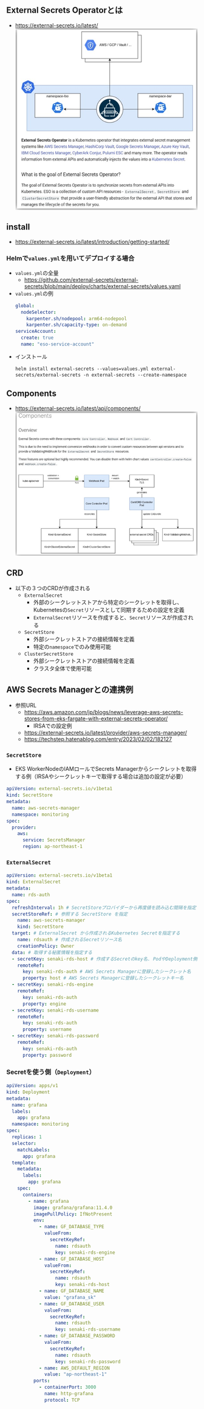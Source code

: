 ## External Secrets Operatorとは
- https://external-secrets.io/latest/  
  ![](./image/introduction.jpg)

## install
- https://external-secrets.io/latest/introduction/getting-started/

### Helmで`values.yml`を用いてデプロイする場合
- `values.yml`の全量
  - https://github.com/external-secrets/external-secrets/blob/main/deploy/charts/external-secrets/values.yaml
- `values.yml`の例  
  ```yaml
  global:
    nodeSelector:
      karpenter.sh/nodepool: arm64-nodepool
      karpenter.sh/capacity-type: on-demand
  serviceAccount:
    create: true
    name: "eso-service-account"
  ```
- インストール  
  ```shell
  helm install external-secrets --values=values.yml external-secrets/external-secrets -n external-secrets --create-namespace
  ```

## Components
- https://external-secrets.io/latest/api/components/  
  ![](./image/components.jpg)

## CRD
- 以下の３つのCRDが作成される
  - `ExternalSecret`
    - 外部のシークレットストアから特定のシークレットを取得し、Kubernetesの`Secret`リソースとして同期するための設定を定義
    - `ExternalSecret`リソースを作成すると、`Secret`リソースが作成される
  - `SecretStore`
    - 外部シークレットストアの接続情報を定義
    - 特定の`namespace`でのみ使用可能
  - `ClusterSecretStore`
    - 外部シークレットストアの接続情報を定義
    - クラスタ全体で使用可能

## AWS Secrets Managerとの連携例
- 参照URL
  - https://aws.amazon.com/jp/blogs/news/leverage-aws-secrets-stores-from-eks-fargate-with-external-secrets-operator/
    - IRSAでの設定例
  - https://external-secrets.io/latest/provider/aws-secrets-manager/
  - https://techstep.hatenablog.com/entry/2023/02/02/182127

### `SecretStore`
- EKS WorkerNodeのIAMロールでSecrets Managerからシークレットを取得する例（IRSAやシークレットキーで取得する場合は追加の設定が必要）  

```yaml
apiVersion: external-secrets.io/v1beta1
kind: SecretStore
metadata:
  name: aws-secrets-manager
  namespace: monitoring
spec:
  provider:
    aws:
      service: SecretsManager
      region: ap-northeast-1
```

### `ExternalSecret`
```yaml
apiVersion: external-secrets.io/v1beta1
kind: ExternalSecret
metadata:
  name: rds-auth
spec:
  refreshInterval: 1h # SecretStoreプロバイダーから再度値を読み込む間隔を指定
  secretStoreRef: # 参照する SecretStore を指定
    name: aws-secrets-manager
    kind: SecretStore
  target: # ExternalSecret から作成されるKubernetes Secretを指定する
    name: rdsauth # 作成されるSecretリソース名
    creationPolicy: Owner
  data: # 取得する秘匿情報を指定する
  - secretKey: senaki-rds-host # 作成するSecretのkey名. PodやDeployment側で指定する
    remoteRef:
      key: senaki-rds-auth # AWS Secrets Managerに登録したシークレット名
      property: host # AWS Secrets Managerに登録したシークレットキー名
  - secretKey: senaki-rds-engine
    remoteRef:
      key: senaki-rds-auth
      property: engine
  - secretKey: senaki-rds-username
    remoteRef:
      key: senaki-rds-auth
      property: username
  - secretKey: senaki-rds-password
    remoteRef:
      key: senaki-rds-auth
      property: password
```

### Secretを使う側（`Deployment`）
```yaml
apiVersion: apps/v1
kind: Deployment
metadata:
  name: grafana
  labels:
    app: grafana
  namespace: monitoring
spec:
  replicas: 1
  selector:
    matchLabels:
      app: grafana
  template:
    metadata:
      labels:
        app: grafana
    spec:
      containers:
        - name: grafana
          image: grafana/grafana:11.4.0
          imagePullPolicy: IfNotPresent
          env:
            - name: GF_DATABASE_TYPE
              valueFrom:
                secretKeyRef:
                  name: rdsauth
                  key: senaki-rds-engine
            - name: GF_DATABASE_HOST
              valueFrom:
                secretKeyRef:
                  name: rdsauth
                  key: senaki-rds-host
            - name: GF_DATABASE_NAME
              value: "grafana_sk"
            - name: GF_DATABASE_USER
              valueFrom:
                secretKeyRef:
                  name: rdsauth
                  key: senaki-rds-username
            - name: GF_DATABASE_PASSWORD
              valueFrom:
                secretKeyRef:
                  name: rdsauth
                  key: senaki-rds-password
            - name: AWS_DEFAULT_REGION
              value: "ap-northeast-1"
          ports:
            - containerPort: 3000
              name: http-grafana
              protocol: TCP
```